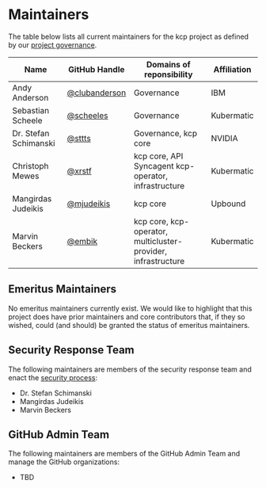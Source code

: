 # Maintainers

The table below lists all current maintainers for the kcp project as defined by our [project governance](./GOVERNANCE.md).

| Name                  | GitHub Handle                                    | Domains of reponsibility                                       | Affiliation                 |
| --------------------- | ------------------------------------------------ | -------------------------------------------------------------- | --------------------------- |
| Andy Anderson         | [@clubanderson](https://github.com/clubanderson) | Governance                                                     | IBM                         |
| Sebastian Scheele     | [@scheeles](https://github.com/scheeles)         | Governance                                                     | Kubermatic                  |
| Dr. Stefan Schimanski | [@sttts](https://github.com/sttts)               | Governance, kcp core                                           | NVIDIA                      |
| Christoph Mewes       | [@xrstf](https://github.com/xrstf)               | kcp core, API Syncagent kcp-operator, infrastructure           | Kubermatic                  |
| Mangirdas Judeikis    | [@mjudeikis](https://github.com/mjudeikis)       | kcp core                                                       | Upbound                     |
| Marvin Beckers        | [@embik](https://github.com/embik)               | kcp core, kcp-operator, multicluster-provider, infrastructure  | Kubermatic                  |

## Emeritus Maintainers

No emeritus maintainers currently exist. We would like to highlight that this project does have prior maintainers and core contributors
that, if they so wished, could (and should) be granted the status of emeritus maintainers.

## Security Response Team

The following maintainers are members of the security response team and enact the [security process](./SECURITY.md):

- Dr. Stefan Schimanski
- Mangirdas Judeikis
- Marvin Beckers

## GitHub Admin Team

The following maintainers are members of the GitHub Admin Team and manage the GitHub organizations:

- TBD
